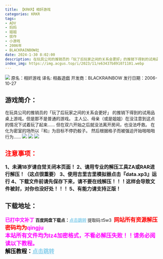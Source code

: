 ```yaml
---
title: 【KRKR】相奸游戏
categories: KRKR
tags:
- ADV
- 妈妈
- 姐姐
- 拔作
- 小游戏
- 2006年
- BLACKRAINBOW社
date: 2024-1-30 8:02:00
description: 在玩具公司的推销员的「玩了后玩家之间的关系会更好」的推销下得到的试用品桌上游戏。但是那不是普通的游戏。主人公、母亲（或是姐姐）在没注意到这点的情况下试着玩了起来……但在双六开始之后就没法离开房间，也没法呼救。在化为密室的场所以『和』为目标不停扔骰子。然后根据格子而被强迫开始啪啪啪行为……
index_img: https://img.acgus.top/i/2023/11/e63437b891071101.webp
---
```

![](https://img.acgus.top/i/2023/11/e63437b891071101.webp)
原名：相奸游戏
译名: 相姦遊戯
开发商：BLACKRAINBOW
发行日期：2006-10-27

## 游戏简介：
在玩具公司的推销员的「玩了后玩家之间的关系会更好」
的推销下得到的试用品桌上游戏。但是那不是普通的游戏。
主人公、母亲（或是姐姐）在没注意到这点的情况下试着玩了起来……
但在双六开始之后就没法离开房间，也没法呼救。
在化为密室的场所以『和』为目标不停扔骰子。
然后根据格子而被强迫开始啪啪啪行为……
![](https://img.acgus.top/i/2023/11/c5a2396e80071108.webp)
![](https://img.acgus.top/i/2023/11/662704041a071105.webp)
![](https://img.acgus.top/i/2023/11/34995da26b071103.webp)




## <font color=#FF0000 >注意事项：</font>
<font size=3><b>1、未满18岁请自觉关闭本页面！
2、请用专业的解压工具ZA或RAR进行解压！（这点很重要）
3、使用吉里吉里模拟器点击『data.xp3』运行
4、下载文件前请先保存下来，请不要在线解压！！！这样会导致文件被封，对你也没好处！！！
5、有能力请支持正版！</b></font>

## 下载地址：
<font color=#FF00FF size=3><b>已打中文补丁</b></font>
<b>百度网盘下载点：</b><a href="https://pan.baidu.com/s/1ulZGFRJ2DWzrswsTppTMPg?pwd=t5w3" style="color: #87CEEB;"><b>点击跳转</b></a> 提取码:t5w3
<a style="padding: 0" href="https://post.qingju.org/AD/"><img style="max-width:100%" src="https://img.acgus.top/i/2024/07/478f689b8021d8d499ab43d21acf137a.gif" alt=""></a>
<b><font color=#FF0000 size=4>网站所有资源解压密码均为</b></font><b><font color=#FF00FF size=4>qingju</font><font color=#FF0000 ></font></b><br><b><font color=#FF00FF size=4>本站所有文件均为lz4加密格式，不看必解压失败！！请务必阅读以下教程。</b></font><br><b><font color=#000 size=4>解压教程：</b><a href="https://post.qingju.org/tutorial/000/" style="color: #87CEEB;"><b>点击跳转</b></a>